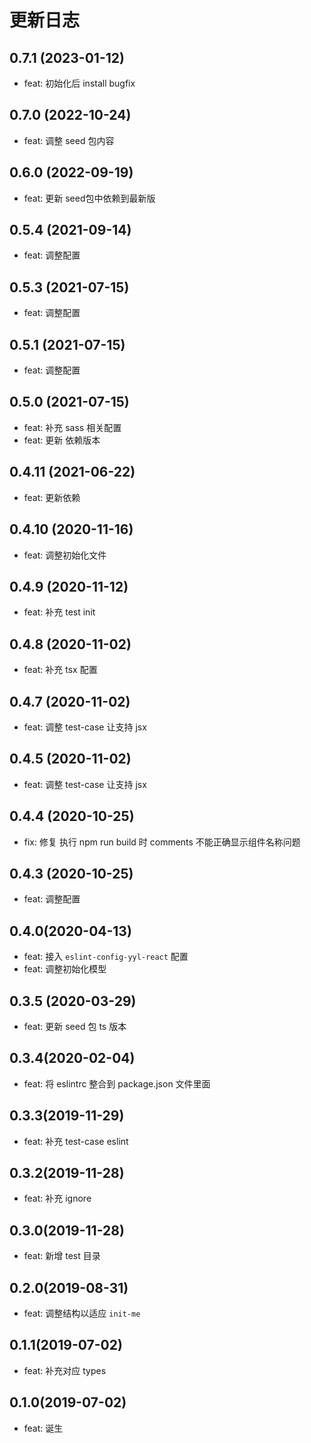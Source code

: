 # 更新日志
## 0.7.1 (2023-01-12)
* feat: 初始化后 install bugfix
## 0.7.0 (2022-10-24)
* feat: 调整 seed 包内容
## 0.6.0 (2022-09-19)
* feat: 更新 seed包中依赖到最新版
## 0.5.4 (2021-09-14)
* feat: 调整配置

## 0.5.3 (2021-07-15)
* feat: 调整配置
## 0.5.1 (2021-07-15)
* feat: 调整配置
## 0.5.0 (2021-07-15)
* feat: 补充 sass 相关配置
* feat: 更新 依赖版本
## 0.4.11 (2021-06-22)
* feat: 更新依赖
## 0.4.10 (2020-11-16)
* feat: 调整初始化文件
## 0.4.9 (2020-11-12)
* feat: 补充 test init
## 0.4.8 (2020-11-02)
* feat: 补充 tsx 配置

## 0.4.7 (2020-11-02)
* feat: 调整 test-case 让支持 jsx
## 0.4.5 (2020-11-02)
* feat: 调整 test-case 让支持 jsx
## 0.4.4 (2020-10-25)
* fix: 修复 执行 npm run build 时 comments 不能正确显示组件名称问题

## 0.4.3 (2020-10-25)
* feat: 调整配置

## 0.4.0(2020-04-13)
* feat: 接入 `eslint-config-yyl-react` 配置
* feat: 调整初始化模型

## 0.3.5 (2020-03-29)
* feat: 更新 seed 包 ts 版本

## 0.3.4(2020-02-04)
* feat: 将 eslintrc 整合到 package.json 文件里面
## 0.3.3(2019-11-29)
* feat: 补充 test-case eslint

## 0.3.2(2019-11-28)
* feat: 补充 ignore

## 0.3.0(2019-11-28)
* feat: 新增 test 目录
## 0.2.0(2019-08-31)
* feat: 调整结构以适应 `init-me`

## 0.1.1(2019-07-02)
* feat: 补充对应 types

## 0.1.0(2019-07-02)
* feat: 诞生